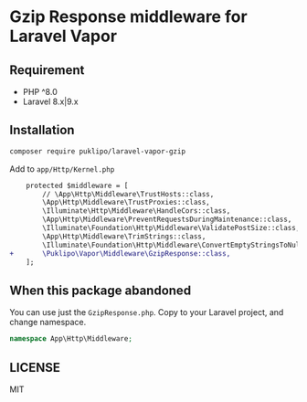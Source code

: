 # Gzip Response middleware for Laravel Vapor

## Requirement
- PHP ^8.0
- Laravel 8.x|9.x

## Installation
```bash
composer require puklipo/laravel-vapor-gzip
```

Add to `app/Http/Kernel.php`

```diff
    protected $middleware = [
        // \App\Http\Middleware\TrustHosts::class,
        \App\Http\Middleware\TrustProxies::class,
        \Illuminate\Http\Middleware\HandleCors::class,
        \App\Http\Middleware\PreventRequestsDuringMaintenance::class,
        \Illuminate\Foundation\Http\Middleware\ValidatePostSize::class,
        \App\Http\Middleware\TrimStrings::class,
        \Illuminate\Foundation\Http\Middleware\ConvertEmptyStringsToNull::class,
+       \Puklipo\Vapor\Middleware\GzipResponse::class,
    ];
```

## When this package abandoned
You can use just the `GzipResponse.php`. Copy to your Laravel project, and change namespace.

```php
namespace App\Http\Middleware;

```

## LICENSE
MIT
